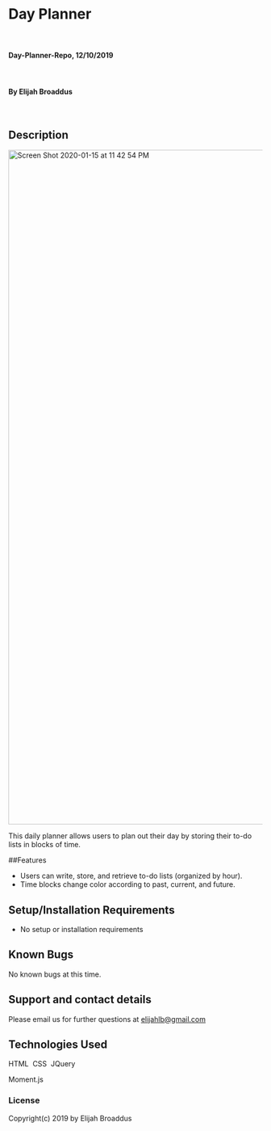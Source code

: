 # Day Planner
​
#### Day-Planner-Repo, 12/10/2019
​
#### By Elijah Broaddus
​
## Description

<img width="1335" alt="Screen Shot 2020-01-15 at 11 42 54 PM" src="https://user-images.githubusercontent.com/50716060/72494097-d39a3980-37f0-11ea-8a26-352dd26e8526.png">


This daily planner allows users to plan out their day by storing their to-do lists in blocks of time. 

##Features
* Users can write, store, and retrieve to-do lists (organized by hour).
* Time blocks change color according to past, current, and future. 
 
## Setup/Installation Requirements
* No setup or installation requirements 
​
## Known Bugs
No known bugs at this time.
​
## Support and contact details
Please email us for further questions at elijahlb@gmail.com
​
## Technologies Used
HTML
​
CSS
​
JQuery

Moment.js
​
### License
Copyright(c) 2019 by Elijah Broaddus
